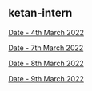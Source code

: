 ## ketan-intern

[Date - 4th March 2022](https://github.com/sp18-interns/ketan-intern/tree/main/4th%20march%202022) 

[Date - 7th March 2022](https://github.com/sp18-interns/ketan-intern/tree/main/7th%20march%202022)

[Date - 8th March 2022](https://github.com/sp18-interns/ketan-intern/tree/main/8th%20march%202022)

[Date - 9th March 2022](https://github.com/sp18-interns/ketan-intern/tree/main/9th%20march%202022)